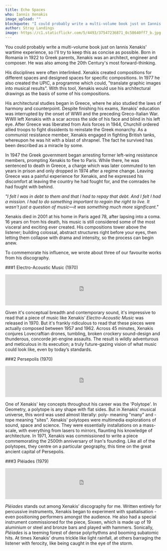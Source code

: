 ```yaml
---
title: Echo Spaces
who: Iannis Xenakis
image_upload: ""
blockquote: "I could probably write a multi-volume book just on Iannis Xenakis' wartime experience, so I'll try to keep this as concise as possible. Born in Romania in 1922 to Greek parents, Xenakis was an architect, engineer and composer. He was also arguably one of the 20th Century's most forward-thinking."
author: Stray Landings
image: https://c1.staticflickr.com/5/4493/37547236871_0c58640ff7_b.jpg
---
```

You could probably write a multi-volume book just on Iannis Xenakis' wartime experience, so I'll try to keep this as concise as possible. Born in Romania in 1922 to Greek parents, Xenakis was an architect, engineer and composer. He was also among the 20th Century's most forward-thinking. 

His disciplines were often interlinked. Xenakis created compositions for different spaces and designed spaces for specific compositions. In 1977 he also created the UPIC, a programme which could, "translate graphic images into musical results". With this tool, Xenakis would use his architectural drawings as the basis of some of his compositions.

His architectural studies began in Greece, where he also studied the laws of harmony and counterpoint. Despite finishing his exams, Xenakis' education was interrupted by the onset of WWII and the preceding Greco-Italian War. WWII left Xenakis with a scar across the side of his face and blind in his left eye. After Greece was liberated from Axis forces in 1944, Churchill ordered allied troops to fight dissidents to reinstate the Greek monarchy. As a communist resistance member, Xenakis engaged in fighting British tanks, whereupon he was hit with a blast of shrapnel. The fact he survived has been described as a miracle by some.

In 1947 the Greek government began arresting former left-wing resistance members, prompting Xenakis to flee to Paris. While there, he was sentenced to death in Greece, a charge which was later commuted to ten years in prison and only dropped in 1974 after a regime change. Leaving Greece was a painful experience for Xenakis, and he expressed his discomfort at leaving the country he had fought for, and the comrades he had fought with behind.

_"I felt I was in debt to them and that I had to repay that debt. And I felt I had a mission. I had to do something important to regain the right to live. It wasn't just a question of music—it was something much more significant."_

Xenakis died in 2001 at his home in Paris aged 78, after lapsing into a coma. 16 years on from his death, his music is still considered some of the most visceral and exciting ever created. His compositions tower above the listener; building colossal, abstract structures right before your eyes, then letting them collapse with drama and intensity, so the process can begin anew.

To commemorate his influence, we wrote about three of our favourite works from his discography. 

###1 Electro-Acoustic Music (1970) <br/>
<iframe width="100%" height="100" src="https://www.youtube.com/embed/Q-cWg3a1b1I" frameborder="0" allowfullscreen></iframe>

Given it's conceptual breadth and contemporary sound, it's impressive to read that a piece of music like Xenakis’ _Electro-Acoustic Music_ was released in 1970. But it's frankly ridiculous to read that these pieces were actually composed between 1957 and 1962. Across 45 minutes, Xenakis conjures Lovecraftian drones, tumbling, broken crockery sound-design and thunderous, concorde jet-engine assaults. The result is wildly adventurous and meticulous in its execution; a truly future-gazing vision of what music could look like, even by today’s standards. 

###2 Persepolis (1970) <br/>
<iframe width="100%" height="100" src="https://www.youtube.com/embed/S-GEbbgT5Io" frameborder="0" allowfullscreen></iframe>

One of Xenakis' key concepts throughout his career was the 'Polytope'. In Geometry, a polytope is any shape with flat sides. But in Xenakis' musical universe, this word was used almost literally: poly- meaning "many" and -tope meaning "sites". Xenakis' polytopes were multimedia explorations of sound, space and science. They were essentially installations on a mass-scale, with everything from lasers to mirrors, flaunting his knowledge of architecture. In 1971, Xenakis was commissioned to write a piece commemorating the 2500th anniversary of Iran's founding. Like all of the polytopes, they centre on a particular geography, this time on the great ancient capital of Persepolis. 

###3 Pléiades (1979) <br/>
<iframe width="100%" height="100" src="https://www.youtube.com/embed/dqtFGaHcWRk" frameborder="0" allowfullscreen></iframe>

_Pléiades_ stands out among Xenakis’ discography for me. Written entirely for percussive instruments, Xenakis began to experiment with spatialisation - even positioning performers amongst the audience. He also had a special instrument commissioned for the piece, Sixxen, which is made up of 19 aluminium or steel and bronze bars and played with hammers. Sonically, _Pléiades_ is a teeming forest of dense polyrhythms and booming subatomic hits. At times Xenakis’ drums trickle like light rainfall, at others barraging the listener with ferocity, like being caught in the eye of the storm. 